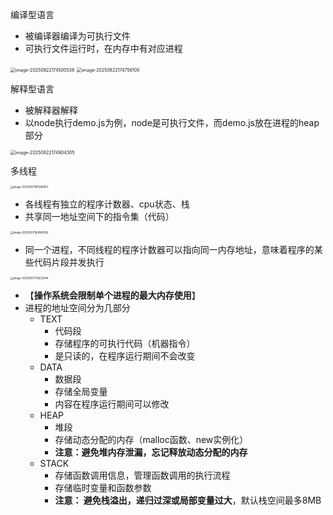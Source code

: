 编译型语言

- 被编译器编译为可执行文件
- 可执行文件运行时，在内存中有对应进程

<img src="https://cdn.jsdelivr.net/gh/shilixiaoqiaoya/pictures@master/image-20250822174500538.png" alt="image-20250822174500538" style="zoom:50%;" />

<img src="https://cdn.jsdelivr.net/gh/shilixiaoqiaoya/pictures@master/image-20250822174756100.png" alt="image-20250822174756100" style="zoom:50%;" />

解释型语言

- 被解释器解释
- 以node执行demo.js为例，node是可执行文件，而demo.js放在进程的heap部分

<img src="https://cdn.jsdelivr.net/gh/shilixiaoqiaoya/pictures@master/image-20250822174904305.png" alt="image-20250822174904305" style="zoom:50%;" />





多线程

<img src="https://cdn.jsdelivr.net/gh/shilixiaoqiaoya/pictures@master/image-20250917165040851.png" alt="image-20250917165040851" style="zoom:30%;" />

- 各线程有独立的程序计数器、cpu状态、栈
- 共享同一地址空间下的指令集（代码）

<img src="https://cdn.jsdelivr.net/gh/shilixiaoqiaoya/pictures@master/image-20250917164849556.png" alt="image-20250917164849556" style="zoom:30%;" />

- 同一个进程，不同线程的程序计数器可以指向同一内存地址，意味着程序的某些代码片段并发执行

<img src="https://cdn.jsdelivr.net/gh/shilixiaoqiaoya/pictures@master/image-20250917170632844.png" alt="image-20250917170632844" style="zoom:30%;" />

- 【**操作系统会限制单个进程的最大内存使用**】
- 进程的地址空间分为几部分
  - TEXT
    - 代码段
    - 存储程序的可执行代码（机器指令）
    - 是只读的，在程序运行期间不会改变
  - DATA
    - 数据段
    - 存储全局变量
    - 内容在程序运行期间可以修改
  - HEAP
    - 堆段
    - 存储动态分配的内存（malloc函数、new实例化）
    - **注意：避免堆内存泄漏，忘记释放动态分配的内存**
  - STACK
    - 存储函数调用信息，管理函数调用的执行流程
    - 存储临时变量和函数参数
    - **注意： 避免栈溢出，递归过深或局部变量过大**，默认栈空间最多8MB


